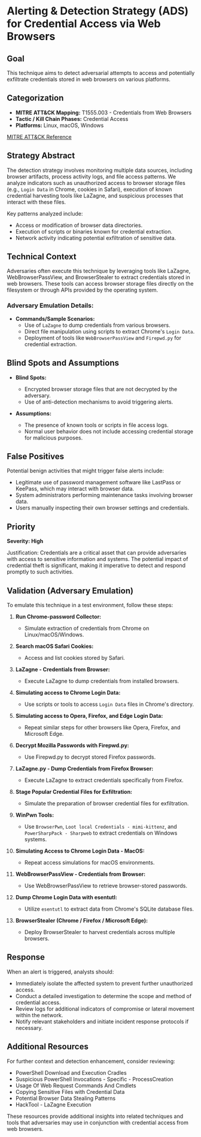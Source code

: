 # Alerting & Detection Strategy (ADS) for Credential Access via Web Browsers

## Goal
This technique aims to detect adversarial attempts to access and potentially exfiltrate credentials stored in web browsers on various platforms.

## Categorization
- **MITRE ATT&CK Mapping:** T1555.003 - Credentials from Web Browsers
- **Tactic / Kill Chain Phases:** Credential Access
- **Platforms:** Linux, macOS, Windows

[MITRE ATT&CK Reference](https://attack.mitre.org/techniques/T1555/003)

## Strategy Abstract
The detection strategy involves monitoring multiple data sources, including browser artifacts, process activity logs, and file access patterns. We analyze indicators such as unauthorized access to browser storage files (e.g., `Login Data` in Chrome, cookies in Safari), execution of known credential harvesting tools like LaZagne, and suspicious processes that interact with these files.

Key patterns analyzed include:
- Access or modification of browser data directories.
- Execution of scripts or binaries known for credential extraction.
- Network activity indicating potential exfiltration of sensitive data.

## Technical Context
Adversaries often execute this technique by leveraging tools like LaZagne, WebBrowserPassView, and BrowserStealer to extract credentials stored in web browsers. These tools can access browser storage files directly on the filesystem or through APIs provided by the operating system.

### Adversary Emulation Details:
- **Commands/Sample Scenarios:**
  - Use of `LaZagne` to dump credentials from various browsers.
  - Direct file manipulation using scripts to extract Chrome's `Login Data`.
  - Deployment of tools like `WebBrowserPassView` and `Firepwd.py` for credential extraction.

## Blind Spots and Assumptions
- **Blind Spots:**
  - Encrypted browser storage files that are not decrypted by the adversary.
  - Use of anti-detection mechanisms to avoid triggering alerts.
  
- **Assumptions:**
  - The presence of known tools or scripts in file access logs.
  - Normal user behavior does not include accessing credential storage for malicious purposes.

## False Positives
Potential benign activities that might trigger false alerts include:
- Legitimate use of password management software like LastPass or KeePass, which may interact with browser data.
- System administrators performing maintenance tasks involving browser data.
- Users manually inspecting their own browser settings and credentials.

## Priority
**Severity: High**

Justification: Credentials are a critical asset that can provide adversaries with access to sensitive information and systems. The potential impact of credential theft is significant, making it imperative to detect and respond promptly to such activities.

## Validation (Adversary Emulation)
To emulate this technique in a test environment, follow these steps:

1. **Run Chrome-password Collector:**
   - Simulate extraction of credentials from Chrome on Linux/macOS/Windows.

2. **Search macOS Safari Cookies:**
   - Access and list cookies stored by Safari.

3. **LaZagne - Credentials from Browser:**
   - Execute LaZagne to dump credentials from installed browsers.

4. **Simulating access to Chrome Login Data:**
   - Use scripts or tools to access `Login Data` files in Chrome's directory.

5. **Simulating access to Opera, Firefox, and Edge Login Data:**
   - Repeat similar steps for other browsers like Opera, Firefox, and Microsoft Edge.

6. **Decrypt Mozilla Passwords with Firepwd.py:**
   - Use Firepwd.py to decrypt stored Firefox passwords.

7. **LaZagne.py - Dump Credentials from Firefox Browser:**
   - Execute LaZagne to extract credentials specifically from Firefox.

8. **Stage Popular Credential Files for Exfiltration:**
   - Simulate the preparation of browser credential files for exfiltration.

9. **WinPwn Tools:**
   - Use `BrowserPwn`, `Loot local Credentials - mimi-kittenz`, and `PowerSharpPack - Sharpweb` to extract credentials on Windows systems.

10. **Simulating Access to Chrome Login Data - MacOS:**
    - Repeat access simulations for macOS environments.

11. **WebBrowserPassView - Credentials from Browser:**
    - Use WebBrowserPassView to retrieve browser-stored passwords.

12. **Dump Chrome Login Data with esentutl:**
    - Utilize `esentutl` to extract data from Chrome's SQLite database files.

13. **BrowserStealer (Chrome / Firefox / Microsoft Edge):**
    - Deploy BrowserStealer to harvest credentials across multiple browsers.

## Response
When an alert is triggered, analysts should:
- Immediately isolate the affected system to prevent further unauthorized access.
- Conduct a detailed investigation to determine the scope and method of credential access.
- Review logs for additional indicators of compromise or lateral movement within the network.
- Notify relevant stakeholders and initiate incident response protocols if necessary.

## Additional Resources
For further context and detection enhancement, consider reviewing:
- PowerShell Download and Execution Cradles
- Suspicious PowerShell Invocations - Specific - ProcessCreation
- Usage Of Web Request Commands And Cmdlets
- Copying Sensitive Files with Credential Data
- Potential Browser Data Stealing Patterns
- HackTool - LaZagne Execution

These resources provide additional insights into related techniques and tools that adversaries may use in conjunction with credential access from web browsers.